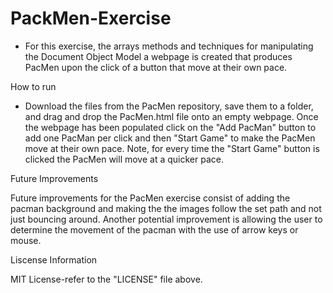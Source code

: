# PackMen-Exercise
* For this exercise, the arrays methods and techniques for manipulating the Document Object Model a webpage is created that produces PacMen upon the click of a button that move at their own pace.

How to run
* Download the files from the PacMen repository, save them to a folder, and drag and drop the PacMen.html file onto an empty webpage. Once the webpage has been populated click on the "Add PacMan" button to add one PacMan per click and then "Start Game" to make the PacMen move at their own pace. Note, for every time the "Start Game" button is clicked the PacMen will move at a quicker pace.

Future Improvements

Future improvements for the PacMen exercise consist of adding the pacman background and making the the images follow the set path and not just bouncing around. Another potential improvement is allowing the user to determine the movement of the pacman with the use of arrow keys or mouse.

Liscense Information

MIT License-refer to the "LICENSE" file above.
